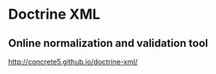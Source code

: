 # Doctrine XML

## Online normalization and validation tool

http://concrete5.github.io/doctrine-xml/